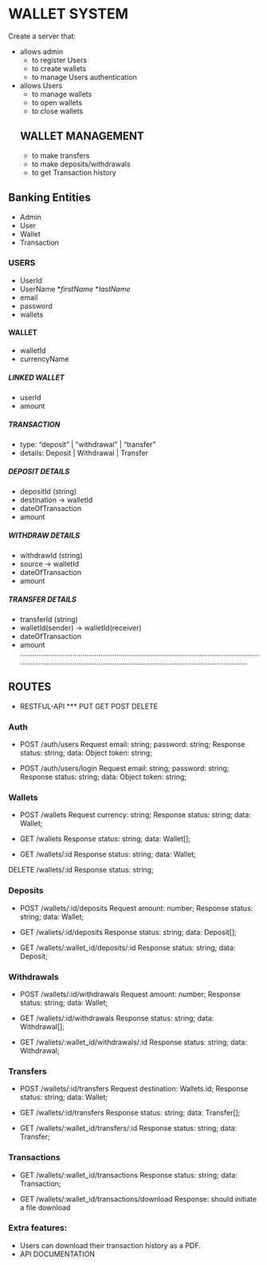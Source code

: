 # WALLET SYSTEM

Create a server that:
- allows admin 
    - to register Users
    - to create wallets 
    - to manage Users authentication
- allows Users 
    - to manage wallets
    - to open wallets 
    - to close wallets 
    ## WALLET MANAGEMENT  
    - to make transfers 
    - to make deposits/withdrawals
    - to get Transaction history

## Banking Entities
- Admin
- User
- Wallet
- Transaction

### USERS
- UserId
- UserName **firstName* **lastName*
- email
- password
- wallets


#### WALLET
- walletId
- currencyName
##### LINKED WALLET
- userId
- amount

##### TRANSACTION
- type: “deposit” | “withdrawal” | “transfer”
- details: Deposit | Withdrawal | Transfer

##### DEPOSIT DETAILS
- depositId (string)
- destination -> walletId
- dateOfTransaction
- amount

##### WITHDRAW DETAILS
- withdrawId (string)
- source -> walletId
- dateOfTransaction
- amount

##### TRANSFER DETAILS
- transferId (string)
- walletId(sender) ->  walletId(receiver)
- dateOfTransaction
- amount
........................................................................................................................................................................................................................................
## ROUTES
- RESTFUL-API  *** PUT GET POST DELETE
### Auth
- POST /auth/users
Request
    email: string;
    password: string;
Response
    status: string;
    data: Object
        token: string;

- POST /auth/users/login
Request
    email: string;
    password: string;
Response
    status: string;
    data: Object
        token: string;

### Wallets
- POST /wallets
Request
    currency: string;
Response
    status: string;
    data: Wallet;

- GET /wallets
Response
    status: string;
    data: Wallet[];

- GET /wallets/:id
Response
    status: string;
    data: Wallet;

DELETE /wallets/:id
Response
    status: string;

### Deposits
- POST /wallets/:id/deposits
Request
    amount: number;
Response
    status: string;
    data: Wallet;

- GET /wallets/:id/deposits
Response
    status: string;
    data: Deposit[];

- GET /wallets/:wallet_id/deposits/:id
Response
    status: string;
    data: Deposit;

### Withdrawals
- POST /wallets/:id/withdrawals
Request
    amount: number;
Response
    status: string;
    data: Wallet;

- GET /wallets/:id/withdrawals
Response
    status: string;
    data: Withdrawal[];

- GET /wallets/:wallet_id/withdrawals/:id
Response
    status: string;
    data: Withdrawal;

### Transfers
- POST /wallets/:id/transfers
Request
    destination: Wallets.id;
Response
    status: string;
    data: Wallet;

- GET /wallets/:id/transfers
Response
    status: string;
    data: Transfer[];

- GET /wallets/:wallet_id/transfers/:id
Response
    status: string;
    data: Transfer;

### Transactions
- GET /wallets/:wallet_id/transactions
Response
    status: string;
    data: Transaction;

- GET /wallets/:wallet_id/transactions/download
Response: should initiate a file download

### Extra features:
- Users can download their transaction history as a PDF.
- API DOCUMENTATION 
